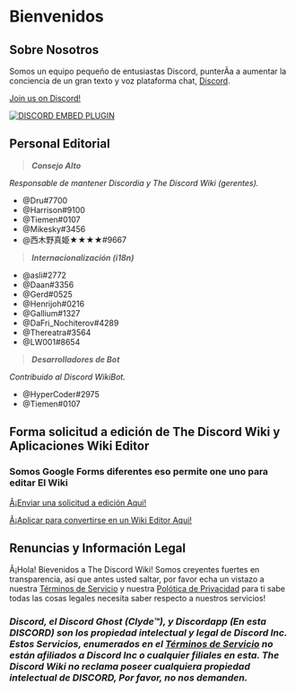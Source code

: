 <!-- TITLE: Página Principal -->
<!-- SUBTITLE: ¡Bienvenidos a The Discord Wiki! -->

# Bienvenidos
## Sobre Nosotros

Somos un equipo pequeño de entusiastas Discord, punterÃ­a a aumentar la conciencia de un gran texto y voz plataforma chat, [Discord](https://discordapp.com).

[Join us on Discord!](https://discord.gg/WHz5r3N)

<a href="https://discord.gg/WHz5r3N">![DISCORD EMBED PLUGIN](https://discordapp.com/api/guilds/268800390961561601/widget.png?style=banner2)</a>

## Personal Editorial
> ***Consejo Alto***

*Responsable de mantener Discordia y The Discord Wiki (gerentes).*
* @Dru#7700
* @Harrison#9100
* @Tiemen#0107
* @Mikesky#3456
* @西木野真姫★★★★#9667

> ***Internacionalización (i18n)***

* @asli#2772
* @Daan#3356
* @Gerd#0525
* @Henrijoh#0216
* @Gallium#1327
* @DaFri_Nochiterov#4289
* @Thereatra#3564
* @LW001#8654

> ***Desarrolladores de Bot***

*Contribuido al Discord WikiBot.*
* @HyperCoder#2975
* @Tiemen#0107

## Forma solicitud a edición de The Discord Wiki y Aplicaciones Wiki Editor
### Somos Google Forms diferentes eso permite one uno para editar El Wiki

[Â¡Enviar una solicitud a edición Aqui!](https://goo.gl/forms/tXAUTq1uWNd5UJo43)

[Â¡Aplicar para convertirse en un Wiki Editor Aqui!](https://goo.gl/forms/acaEgDcB2wLvAyUs1)
## Renuncias y Información Legal
Â¡Hola! Bievenidos a The Discord Wiki! Somos creyentes fuertes en transparencia, así que antes usted saltar, por favor echa un vistazo a nuestra [Términos de Servicio](/terms) y nuestra [Polótica de Privacidad](/privacy) para ti sabe todas las cosas legales necesita saber respecto a nuestros servicios!

### ***Discord, el Discord Ghost (Clyde™), y Discordapp (En esta DISCORD) son los propiedad intelectual y legal de Discord Inc. Estos Servicios, enumerados en el [Términos de Servicio](/terms) no están afiliados a Discord Inc o cualquier filiales en esta. The Discord Wiki no reclama poseer cualquiera propiedad intelectual de DISCORD, Por favor, no nos demanden.***